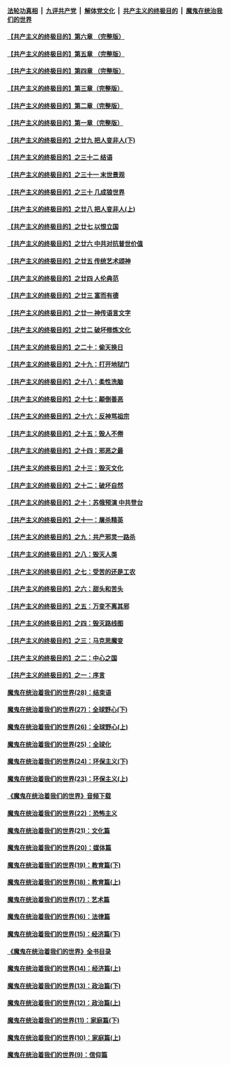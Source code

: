####  [法轮功真相](../../../../basic/blob/master/README.md?t=08292339) &nbsp;|&nbsp; [九评共产党](../../../../9ping.md/blob/master/README.md?t=08292339) &nbsp;|&nbsp; [解体党文化](../../../../jtdwh.md/blob/master/README.md?t=08292339)  &nbsp;|&nbsp; [共产主义的终极目的](../../../../gczydzjmd.md/blob/master/README.md?t=08292339) &nbsp;|&nbsp; [魔鬼在统治我们的世界](../../../../mgztzwmdsj.md/blob/master/README.md?t=08292339) 

#### [【共产主义的终极目的】第六章 （完整版）](../pages/nsc422/n11428913.md?t=08292339) 

#### [【共产主义的终极目的】第五章 （完整版）](../pages/nsc422/n11428912.md?t=08292339) 

#### [【共产主义的终极目的】第四章 （完整版）](../pages/nsc422/n11428907.md?t=08292339) 

#### [【共产主义的终极目的】第三章（完整版）](../pages/nsc422/n11428848.md?t=08292339) 

#### [【共产主义的终极目的】第二章（完整版）](../pages/nsc422/n11428831.md?t=08292339) 

#### [【共产主义的终极目的】第一章（完整版）](../pages/nsc422/n11417651.md?t=08292339) 

#### [【共产主义的终极目的】之廿九 把人变非人(下)](../pages/nsc422/n11344140.md?t=08292339) 

#### [【共产主义的终极目的】之三十二 结语](../pages/nsc422/n11360535.md?t=08292339) 

#### [【共产主义的终极目的】之三十一 末世景观](../pages/nsc422/n11351129.md?t=08292339) 

#### [【共产主义的终极目的】之三十 几成狼世界](../pages/nsc422/n11348280.md?t=08292339) 

#### [【共产主义的终极目的】之廿八 把人变非人(上)](../pages/nsc422/n11340492.md?t=08292339) 

#### [【共产主义的终极目的】之廿七 以恨立国](../pages/nsc422/n11336944.md?t=08292339) 

#### [【共产主义的终极目的】之廿六 中共对抗普世价值](../pages/nsc422/n11324785.md?t=08292339) 

#### [【共产主义的终极目的】之廿五 传统艺术颂神](../pages/nsc422/n11296396.md?t=08292339) 

#### [【共产主义的终极目的】之廿四 人伦典范](../pages/nsc422/n11296397.md?t=08292339) 

#### [【共产主义的终极目的】之廿三 富而有德](../pages/nsc422/n11283598.md?t=08292339) 

#### [【共产主义的终极目的】之廿一 神传语言文字](../pages/nsc422/n11263265.md?t=08292339) 

#### [【共产主义的终极目的】之廿二 破坏修炼文化](../pages/nsc422/n11245728.md?t=08292339) 

#### [【共产主义的终极目的】之二十：偷天换日](../pages/nsc422/n11238846.md?t=08292339) 

#### [【共产主义的终极目的】之十九：打开地狱门](../pages/nsc422/n11206376.md?t=08292339) 

#### [【共产主义的终极目的】之十八：柔性洗脑](../pages/nsc422/n11199994.md?t=08292339) 

#### [【共产主义的终极目的】之十七：颠倒善恶](../pages/nsc422/n11179782.md?t=08292339) 

#### [【共产主义的终极目的】之十六：反神骂祖宗](../pages/nsc422/n11166798.md?t=08292339) 

#### [【共产主义的终极目的】之十五：毁人不倦](../pages/nsc422/n11166792.md?t=08292339) 

#### [【共产主义的终极目的】之十四：邪恶之最](../pages/nsc422/n11150249.md?t=08292339) 

#### [【共产主义的终极目的】之十三：毁灭文化](../pages/nsc422/n11135227.md?t=08292339) 

#### [【共产主义的终极目的】之十二：破坏自然](../pages/nsc422/n11135214.md?t=08292339) 

#### [【共产主义的终极目的】之十：苏俄预演 中共登台](../pages/nsc422/n11118424.md?t=08292339) 

#### [【共产主义的终极目的】之十一：屠杀精英](../pages/nsc422/n11118442.md?t=08292339) 

#### [【共产主义的终极目的】之九：共产邪灵一路杀](../pages/nsc422/n11114139.md?t=08292339) 

#### [【共产主义的终极目的】之八：毁灭人类](../pages/nsc422/n11108503.md?t=08292339) 

#### [【共产主义的终极目的】之七：受苦的还是工农](../pages/nsc422/n11101809.md?t=08292339) 

#### [【共产主义的终极目的】之六：甜头和苦头](../pages/nsc422/n11096971.md?t=08292339) 

#### [【共产主义的终极目的】之五：万变不离其邪](../pages/nsc422/n11091285.md?t=08292339) 

#### [【共产主义的终极目的】之四：毁灭路线图](../pages/nsc422/n11086284.md?t=08292339) 

#### [【共产主义的终极目的】之三：马克思魔变](../pages/nsc422/n11061941.md?t=08292339) 

#### [【共产主义的终极目的】之二：中心之国](../pages/nsc422/n11047728.md?t=08292339) 

#### [【共产主义的终极目的】之一：序言](../pages/nsc422/n11086077.md?t=08292339) 

#### [魔鬼在统治着我们的世界(28)：结束语](../pages/nsc422/n10936246.md?t=08292339) 

#### [魔鬼在统治着我们的世界(27)：全球野心(下)](../pages/nsc422/n10928319.md?t=08292339) 

#### [魔鬼在统治着我们的世界(26)：全球野心(上)](../pages/nsc422/n10900318.md?t=08292339) 

#### [魔鬼在统治着我们的世界(25)：全球化](../pages/nsc422/n10788205.md?t=08292339) 

#### [魔鬼在统治着我们的世界(24)：环保主义(下)](../pages/nsc422/n10695307.md?t=08292339) 

#### [魔鬼在统治着我们的世界(23)：环保主义(上)](../pages/nsc422/n10688613.md?t=08292339) 

#### [《魔鬼在统治着我们的世界》音频下载](../pages/nsc422/n10635553.md?t=08292339) 

#### [魔鬼在统治着我们的世界(22)：恐怖主义](../pages/nsc422/n10614727.md?t=08292339) 

#### [魔鬼在统治着我们的世界(21)：文化篇](../pages/nsc422/n10597706.md?t=08292339) 

#### [魔鬼在统治着我们的世界(20)：媒体篇](../pages/nsc422/n10586579.md?t=08292339) 

#### [魔鬼在统治着我们的世界(19)：教育篇(下)](../pages/nsc422/n10564808.md?t=08292339) 

#### [魔鬼在统治着我们的世界(18)：教育篇(上)](../pages/nsc422/n10526970.md?t=08292339) 

#### [魔鬼在统治着我们的世界(17)：艺术篇](../pages/nsc422/n10499093.md?t=08292339) 

#### [魔鬼在统治着我们的世界(16)：法律篇](../pages/nsc422/n10485969.md?t=08292339) 

#### [魔鬼在统治着我们的世界(15)：经济篇(下)](../pages/nsc422/n10469975.md?t=08292339) 

#### [《魔鬼在统治着我们的世界》全书目录](../pages/nsc422/n10464261.md?t=08292339) 

#### [魔鬼在统治着我们的世界(14)：经济篇(上)](../pages/nsc422/n10457370.md?t=08292339) 

#### [魔鬼在统治着我们的世界(13)：政治篇(下)](../pages/nsc422/n10448270.md?t=08292339) 

#### [魔鬼在统治着我们的世界(12)：政治篇(上)](../pages/nsc422/n10444576.md?t=08292339) 

#### [魔鬼在统治着我们的世界(11)：家庭篇(下)](../pages/nsc422/n10440961.md?t=08292339) 

#### [魔鬼在统治着我们的世界(10)：家庭篇(上)](../pages/nsc422/n10435448.md?t=08292339) 

#### [魔鬼在统治着我们的世界(9)：信仰篇](../pages/nsc422/n10432159.md?t=08292339) 

